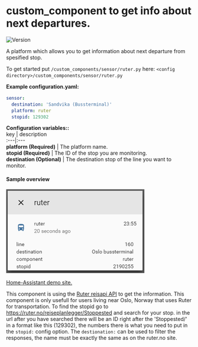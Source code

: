 # custom_component to get info about next departures.
![Version](https://img.shields.io/badge/version-2.1.0-green.svg?style=for-the-badge)
  
A platform which allows you to get information about next departure from spesified stop.
  
To get started put `/custom_components/sensor/ruter.py` here:
`<config directory>/custom_components/sensor/ruter.py`  
  
**Example configuration.yaml:**
```yaml
sensor:
  destination: 'Sandvika (Bussterminal)'
  platform: ruter
  stopid: 129302
```
**Configuration variables::**  
key | description  
:---|:---  
**platform (Required)** | The platform name.  
**stopid (Required)** | The ID of the stop you are monitoring.  
**destination (Optional)** | The destination stop of the line you want to monitor.  
#### Sample overview
![Sample overview](overview.png)
  
[Home-Assistant demo site.](https://ha-test-ruter.halfdecent.io/)
  
This component is using the [Ruter reisapi API](http://reisapi.ruter.no/Help) to get the information.
 This component is only usefull for users living near Oslo, Norway that uses Ruter for transportation.
 To find the stopid go to https://ruter.no/reiseplanlegger/Stoppested and search for your stop.
 in the url after you have searched there will be an ID right after the 'Stoppested/' in a format like this (129302), the numbers there is what you need to put in the `stopid:` config option.
 The `destionation:` can be used to filter the responses, the name must be exactly the same as on the ruter.no site.  
